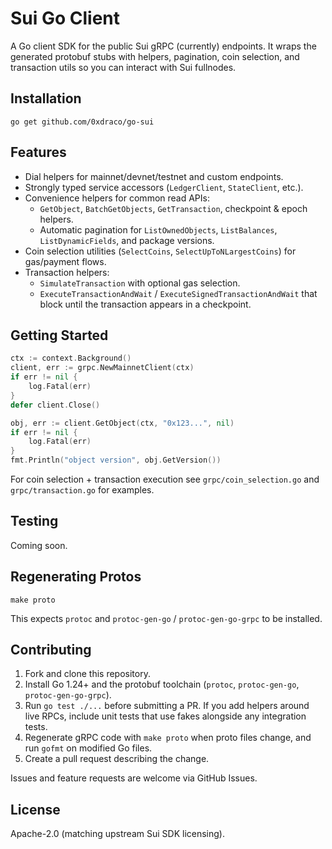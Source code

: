 # Sui Go Client

A Go client SDK for the public Sui gRPC (currently) endpoints. It wraps the generated protobuf stubs with helpers, pagination, coin selection, and transaction utils so you can interact with Sui fullnodes.

## Installation

```
go get github.com/0xdraco/go-sui
```

## Features

- Dial helpers for mainnet/devnet/testnet and custom endpoints.
- Strongly typed service accessors (`LedgerClient`, `StateClient`, etc.).
- Convenience helpers for common read APIs:
  - `GetObject`, `BatchGetObjects`, `GetTransaction`, checkpoint & epoch helpers.
  - Automatic pagination for `ListOwnedObjects`, `ListBalances`, `ListDynamicFields`, and package versions.
- Coin selection utilities (`SelectCoins`, `SelectUpToNLargestCoins`) for gas/payment flows.
- Transaction helpers:
  - `SimulateTransaction` with optional gas selection.
  - `ExecuteTransactionAndWait` / `ExecuteSignedTransactionAndWait` that block until the transaction appears in a checkpoint.

## Getting Started

```go
ctx := context.Background()
client, err := grpc.NewMainnetClient(ctx)
if err != nil {
    log.Fatal(err)
}
defer client.Close()

obj, err := client.GetObject(ctx, "0x123...", nil)
if err != nil {
    log.Fatal(err)
}
fmt.Println("object version", obj.GetVersion())
```

For coin selection + transaction execution see `grpc/coin_selection.go` and `grpc/transaction.go` for examples.

## Testing

Coming soon.

## Regenerating Protos

```
make proto
```

This expects `protoc` and `protoc-gen-go` / `protoc-gen-go-grpc` to be installed.

## Contributing

1. Fork and clone this repository.
2. Install Go 1.24+ and the protobuf toolchain (`protoc`, `protoc-gen-go`, `protoc-gen-go-grpc`).
3. Run `go test ./...` before submitting a PR. If you add helpers around live RPCs, include unit tests that use fakes alongside any integration tests.
4. Regenerate gRPC code with `make proto` when proto files change, and run `gofmt` on modified Go files.
5. Create a pull request describing the change.

Issues and feature requests are welcome via GitHub Issues.

## License

Apache-2.0 (matching upstream Sui SDK licensing).
